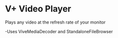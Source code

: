 # V+ Video Player
Plays any video at the refresh rate of your monitor

-Uses ViveMediaDecoder and StandaloneFileBrowser
